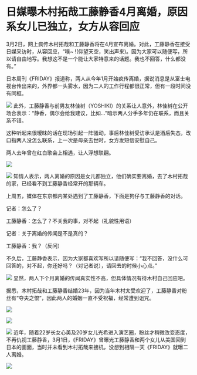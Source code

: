 # 日媒曝木村拓哉工藤静香4月离婚，原因系女儿已独立，女方从容回应

3月2日，网上疯传木村拓哉和工藤静香将在4月宣布离婚。对此，工藤静香在接受日媒采访时，从容回应，“噗~
!(仰望天空，笑出声来)。因为大家可以随便写，所以请自由地写。我想这不是一个能让大家特意来的话题。我也不回答，什么都没有。”

日本周刊《FRIDAY》报道称，两人从今年1月开始疯传离婚，据说消息是从富士电视台传出来的，外界都一头雾水，因为二人的工作行程都很正常，但有一段时间没有同框。

![](https://inews.gtimg.com/news_bt/Ob2XN4qf-rMqCcjRSSjl9ISoZw6kCcupeNv6a843mvk-AAA/1000)
此外，工藤静香与前男友林佳树（YOSHIKI）的关系让人意外，林佳树在公开场合表示：“静香，偶尔会给我建议，比如...”暗示两人分手多年仍在联系，而且关系不错。

这种听起来很暧昧的话在现场引起一阵骚动，事后林佳树受访承认是酒后失态，改口指两人没怎么联系，上一次是母亲去世时，女方发短信安慰自己。

两人去年曾在红白歌会上相遇，让人浮想联翩。

![](https://inews.gtimg.com/news_bt/OjMdVpaIKcBi9BykwJ9PFR26UGUweB0A1nXCXXzzzhlFsAA/1000)

![](https://inews.gtimg.com/news_bt/OZKDjFEYLytvjboX3083NJMpeIHGjJCI1RA_vBcD9uXbgAA/1000)
知情人表示，两人离婚的原因是女儿都独立，他们确实要离婚，去了木村拓哉的家，已经看不到工藤静香经常开的那辆车。

上周五，媒体在东京都内某处遇到了工藤静香，下面是狗仔与工藤静香的对话。

记者：怎么了？

工藤静香：怎么了？不关我的事，对不起（礼貌性用语）

记者：关于离婚的传闻是不是真的？

工藤静香：我？（反问）

不久后，工藤静香表示，因为大家都喜欢写所以请随便写：“我不回答，没什么可回答的，对不起，你还好吗？（对记者说），请回去的时候小心点。”

![](https://inews.gtimg.com/news_bt/OGlHAov9ZScjJcDQrB8VruPXkcogHHrxNyYHqX79jQpZ8AA/1000)
显然，两人下个月离婚的传闻真实性不高，但具体情况有待木村自己回应吧。

据悉，木村拓哉和工藤静香结婚23年，因为当年木村太受欢迎了，工藤静香对粉丝有“夺夫之恨”，因此两人的婚姻一直不受祝福，经常遭到诅咒。

![](https://inews.gtimg.com/news_bt/OZ0eneJniGcGNa3FVHRWVn9DMk0RqSgegllYt__NdHHpwAA/1000)

![](https://inews.gtimg.com/news_bt/OLAHDtD50GUQfNKkyQb0yBbuvsbbuLM--OB46qSQhhA6wAA/1000)

![](https://inews.gtimg.com/news_bt/OU0YQlbgJWAIebKl5sdo6jVgyEoS9IBu4prJPwbpVk5UsAA/1000)
近年，随着22岁长女心美及20岁女儿光希进入演艺圈，粉丝才稍微改变态度，不再仇视工藤静香，3月1日，《FRIDAY》曾曝光工藤静香和两个女儿从美国回到日本的画面，当时并未看到木村拓哉来接机，没想到相隔一天《FRIDAY》就曝二人离婚。

![](https://inews.gtimg.com/news_bt/ONrNm0xey6wuP0hdZrngF3ToOg32FBRZooal8OLuZ5CpwAA/1000)

